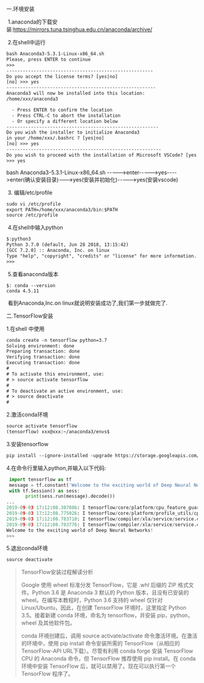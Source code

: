 一.环境安装

​    1.anaconda的下载安装:https://mirrors.tuna.tsinghua.edu.cn/anaconda/archive/

​    2.在shell中运行

```xml
bash Anaconda3-5.3.1-Linux-x86_64.sh
Please, press ENTER to continue
>>>
------------------------------------------------------
Do you accept the license terms? [yes|no]
[no] >>> yes
-------------------------------------------------------
Anaconda3 will now be installed into this location:
/home/xxx/anaconda3

  - Press ENTER to confirm the location
  - Press CTRL-C to abort the installation
  - Or specify a different location below
--------------------------------------------------------
Do you wish the installer to initialize Anaconda3
in your /home/xxx/.bashrc ? [yes|no]
[no] >>> yes
---------------------------------------------------------
Do you wish to proceed with the installation of Microsoft VSCode? [yes|no]
>>> yes

```

 bash Anaconda3-5.3.1-Linux-x86_64.sh ----->enter----->yes---->enter(确认安装目录)--->yes(安装并初始化)----->yes(安装vscode)

​    3. 编辑/etc/profile

```xml
sudo vi /etc/profile
export PATH=/home/xxx/anaconda3/bin:$PATH
source /etc/profile
```

​     4.在shell中输入python 

```xml
$:python3
Python 3.7.0 (default, Jun 28 2018, 13:15:42) 
[GCC 7.2.0] :: Anaconda, Inc. on linux
Type "help", "copyright", "credits" or "license" for more information.
>>> 
```

​    5.查看anaconda版本

```
$: conda --version
conda 4.5.11

```

​         看到Anaconda,Inc.on linux就说明安装成功了,我们第一步就做完了.

二.TensorFlow安装

1.在shell 中使用 

```xml
conda create -n tensorflow python=3.7
Solving environment: done
Preparing transaction: done
Verifying transaction: done
Executing transaction: done
#
# To activate this environment, use:
# > source activate tensorflow
#
# To deactivate an active environment, use:
# > source deactivate
#
```

2.激活conda环境

```xml
source activate tensorflow
(tensorflow) xxx@xxx:~/anaconda3/envs$ 
```

3.安装tensorflow

```xml
pip install --ignore-installed -upgrade https://storage.googleapis.com/tensorflow/linux/cpu/tensorflow-1.13.1-cp37-cp37m-linux_x86_64.whl
```

4.在命令行里输入python,并输入以下代码:

```python
 import tensorflow as tf
 message = tf.constant('Welcome to the exciting world of Deep Neural Networks!')
 with tf.Session() as sess:
       print(sess.run(message).decode())
... 
2019-09-03 17:12:08.387886: I tensorflow/core/platform/cpu_feature_guard.cc:141] Your CPU supports instructions that this TensorFlow binary was not compiled to use: AVX2 FMA
2019-09-03 17:12:08.775026: I tensorflow/core/platform/profile_utils/cpu_utils.cc:94] CPU Frequency: 3408000000 Hz
2019-09-03 17:12:08.783710: I tensorflow/compiler/xla/service/service.cc:150] XLA service 0x560fbb8e1020 executing computations on platform Host. Devices:
2019-09-03 17:12:08.783776: I tensorflow/compiler/xla/service/service.cc:158]   StreamExecutor device (0): <undefined>, <undefined>
Welcome to the exciting world of Deep Neural Networks!
>>> 
```

5.退出conda环境

```xml
source deactivate
```

>   TensorFlow安装过程解读分析
>
>  Google 使用 wheel 标准分发 TensorFlow，它是 .whl 后缀的 ZIP 格式文件。Python 3.6 是  Anaconda 3 默认的 Python 版本，且没有已安装的 wheel。在编写本教程时，Python 3.6 支持的 wheel 仅针对  Linux/Ubuntu，因此，在创建 TensorFlow 环境时，这里指定 Python 3.5。接着新建 conda 环境，命名为  tensorflow，并安装 pip，python，wheel 及其他软件包。
>
>  conda 环境创建后，调用 source activate/activate 命令激活环境。在激活的环境中，使用 pip install  命令安装所需的 TensorFlow（从相应的 TensorFlow-API URL下载）。尽管有利用 conda forge 安装  TensorFlow CPU 的 Anaconda 命令，但 TensorFlow 推荐使用 pip install。在 conda 环境中安装  TensorFlow 后，就可以禁用了。现在可以执行第一个 TensorFlow 程序了。



























